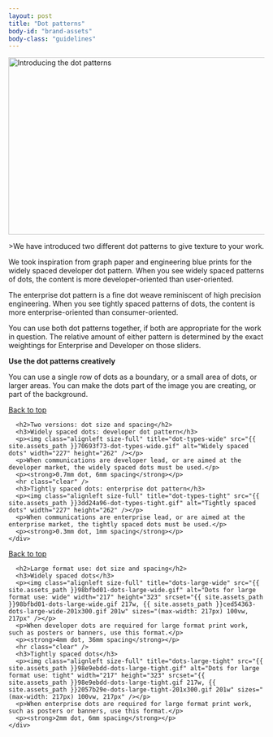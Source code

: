 ```yaml
---
layout: post
title: "Dot patterns"
body-id: "brand-assets"
body-class: "guidelines"
---
```




<div class="row">
  <div id="loop-guidelines" class="col-10">
    <p><img title="dots" src="{{ site.assets_path }}6d4a1a4f-dots.gif" alt="Introducing the dot patterns" width="540" height="349" srcset="{{ site.assets_path }}6d4a1a4f-dots.gif 540w, {{ site.assets_path }}924c7cd0-dots-300x193.gif 300w" sizes="(max-width: 540px) 100vw, 540px" /></p>
    <p>>We have introduced two different dot patterns to give texture to your work.</p>
    <p>We took inspiration from graph paper and engineering blue prints for the widely spaced developer dot pattern. When you see widely spaced patterns of dots, the content is more developer-oriented than user-oriented.</p>
    <p>The enterprise dot pattern is a fine dot weave reminiscent of high precision engineering. When you see tightly spaced patterns of dots, the content is more enterprise-oriented than consumer-oriented.</p>
    <p>You can use both dot patterns together, if both are appropriate for the work in question. The relative amount of either pattern is determined by the exact weightings for Enterprise and Developer on those sliders.</p>
    <div class="box smaller">
      <p><strong>Use the dot patterns creatively</strong></p>
      <p>You can use a single row of dots as a boundary, or a small area of dots, or larger areas. You can make the dots part of the image you are creating, or part of the background.</p>
    </div>
  </div>
</div>

<div class="row">
  <div class="col-10 link-top">
    <a href="#">Back to top</a>
  </div>
</div>

<div class="p-strip">
  <div class="row">
    <div class="col-8">

      <h2>Two versions: dot size and spacing</h2>
      <h3>Widely spaced dots: developer dot pattern</h3>
      <p><img class="alignleft size-full" title="dot-types-wide" src="{{ site.assets_path }}70693f73-dot-types-wide.gif" alt="Widely spaced dots" width="227" height="262" /></p>
      <p>When communications are developer lead, or are aimed at the developer market, the widely spaced dots must be used.</p>
      <p><strong>0.7mm dot, 6mm spacing</strong></p>
      <hr class="clear" />
      <h3>Tightly spaced dots: enterprise dot pattern</h3>
      <p><img class="alignleft size-full" title="dot-types-tight" src="{{ site.assets_path }}3dd24a96-dot-types-tight.gif" alt="Tightly spaced dots" width="227" height="262" /></p>
      <p>When communications are enterprise lead, or are aimed at the enterprise market, the tightly spaced dots must be used.</p>
      <p><strong>0.3mm dot, 1mm spacing</strong></p>
    </div>
  </div>

  <div class="row">
    <div class="col-10 link-top">
      <a href="#">Back to top</a>
    </div>
  </div>
</div>

<div class="p-strip">
  <div class="row">
    <div class="col-8">

      <h2>Large format use: dot size and spacing</h2>
      <h3>Widely spaced dots</h3>
      <p><img class="alignleft size-full" title="dots-large-wide" src="{{ site.assets_path }}98bfbd01-dots-large-wide.gif" alt="Dots for large format use: wide" width="217" height="323" srcset="{{ site.assets_path }}98bfbd01-dots-large-wide.gif 217w, {{ site.assets_path }}ced54363-dots-large-wide-201x300.gif 201w" sizes="(max-width: 217px) 100vw, 217px" /></p>
      <p>When developer dots are required for large format print work, such as posters or banners, use this format.</p>
      <p><strong>4mm dot, 36mm spacing</strong></p>
      <hr class="clear" />
      <h3>Tightly spaced dots</h3>
      <p><img class="alignleft size-full" title="dots-large-tight" src="{{ site.assets_path }}98e9ebdd-dots-large-tight.gif" alt="Dots for large format use: tight" width="217" height="323" srcset="{{ site.assets_path }}98e9ebdd-dots-large-tight.gif 217w, {{ site.assets_path }}2057b29e-dots-large-tight-201x300.gif 201w" sizes="(max-width: 217px) 100vw, 217px" /></p>
      <p>When enterprise dots are required for large format print work, such as posters or banners, use this format.</p>
      <p><strong>2mm dot, 6mm spacing</strong></p>
    </div>
  </div>
</div>
